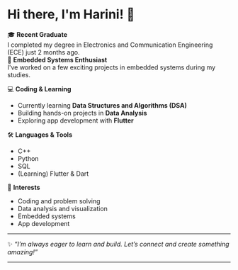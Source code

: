 
# Hi there, I'm Harini! 👋

🎓 **Recent Graduate**  
I completed my degree in Electronics and Communication Engineering (ECE) just 2 months ago.  
🔌 **Embedded Systems Enthusiast**  
I've worked on a few exciting projects in embedded systems during my studies.

💻 **Coding & Learning**  
- Currently learning **Data Structures and Algorithms (DSA)**
- Building hands-on projects in **Data Analysis**
- Exploring app development with **Flutter**

🛠️ **Languages & Tools**
- C++
- Python
- SQL
- (Learning) Flutter & Dart

🌱 **Interests**
- Coding and problem solving
- Data analysis and visualization
- Embedded systems
- App development

---

✨ _“I’m always eager to learn and build. Let’s connect and create something amazing!”_

---

<!--
More details, project highlights, and social links coming soon!
-->
